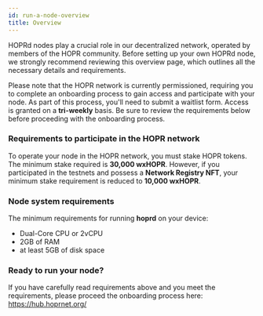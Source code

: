 ```yaml
---
id: run-a-node-overview
title: Overview
---
```


HOPRd nodes play a crucial role in our decentralized network, operated by members of the HOPR community. Before setting up your own HOPRd node, we strongly recommend reviewing this overview page, which outlines all the necessary details and requirements.

Please note that the HOPR network is currently permissioned, requiring you to complete an onboarding process to gain access and participate with your node. As part of this process, you'll need to submit a waitlist form. Access is granted on a **tri-weekly** basis. Be sure to review the requirements below before proceeding with the onboarding process.

### Requirements to participate in the HOPR network

To operate your node in the HOPR network, you must stake HOPR tokens. The minimum stake required is **30,000 wxHOPR**. However, if you participated in the testnets and possess a **Network Registry NFT**, your minimum stake requirement is reduced to **10,000 wxHOPR**. 

### Node system requirements

The minimum requirements for running **hoprd** on your device:

- Dual-Core CPU or 2vCPU
- 2GB of RAM
- at least 5GB of disk space

### Ready to run your node?

If you have carefully read requirements above and you meet the requirements, please proceed the onboarding process here: https://hub.hoprnet.org/